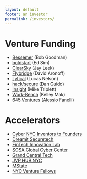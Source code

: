 ```yaml
---
layout: default
footer: an investor
permalink: /investors/
---
```


# Venture Funding
* [Bessemer](https://www.bvp.com/) (Bob Goodman)
* [boldstart](http://www.boldstart.vc/) (Ed Sim)
* [ClearSky](http://www.clear-sky.com/) (Jay Leek)
* [Flybridge](http://www.flybridge.com/) (David Aronoff)
* [Lytical](http://www.lyticalventures.com/) (Lucas Nelson)
* [hack/secure](http://www.hacksecure.org) (Dan Guido)
* [Insight](https://www.insightpartners.com/) (Mike Triplett)
* [Work-Bench](https://www.work-bench.com/) (Kelley Mak)
* [645 Ventures](https://www.645ventures.com/) (Alessio Fanelli)

# Accelerators
* [Cyber NYC Inventors to Founders](https://labtomarket.columbia.edu/cyber-nyc)
* [Dreamit Securetech](https://www.dreamit.com/securetech)
* [FinTech Innovation Lab](http://fintechinnovationlab.com/new-york/)
* [SOSA Global Cyber Center](https://sosa.co/innovation-hubs-2/sosa-nyc/)
* [Grand Central Tech](http://grandcentraltech.com/)
* [JVP HUB.NYC](http://hub.nyc/)
* [MState](https://www.mstate.io/)
* [NYC Venture Fellows](http://nycventurefellows.org/)
